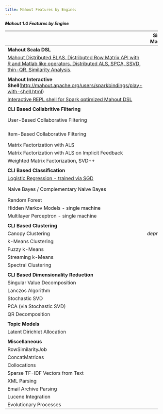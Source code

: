 ```yaml
---
title: Mahout Features by Engine:
---
```

***Mahout 1.0 Features by Engine***

| | Single Machine | MapReduce | Spark | h2o | Flink
---------------------------------------------|:----------------:|:-----------:|:------:|:---:|:----:|
**Mahout Scala DSL**| 
|   [Mahout Distributed BLAS. Distributed Row Matrix API with R and Matlab like operators. Distributed ALS, SPCA, SSVD, thin-QR. Similarity Analysis](http://mahout.apache.org/users/sparkbindings/home.html).    | |  | x | x |*in development*|
||
**Mahout Interactive Shell**(http://mahout.apache.org/users/sparkbindings/play-with-shell.html)| 
|   [Interactive REPL shell for Spark optimized Mahout DSL](http://mahout.apache.org/users/sparkbindings/play-with-shell.html) | | | x |
||
**CLI Based Collabritive Filtering**|
    User-Based Collaborative Filtering           | x |   | x(https://mahout.apache.org/users/recommender/intro-cooccurrence-spark.html) |
    Item-Based Collaborative Filtering           | x | x | x(https://mahout.apache.org/users/recommender/intro-cooccurrence-spark.html) |
    Matrix Factorization with ALS | x | x |  |
    Matrix Factorization with ALS on Implicit Feedback | x | x |  |
    Weighted Matrix Factorization, SVD++  | x | | 
||
**CLI Based Classification**| | |
    [Logistic Regression - trained via SGD](http://mahout.apache.org/users/classification/logistic-regression.html)   | x |
    Naive Bayes / Complementary Naive Bayes  | | x | *in development* |  *in development*
    Random Forest | | x|
    Hidden Markov Models - single machine  | x |
    Multilayer Perceptron - single machine | x |
||
**CLI Based Clustering**||
    Canopy Clustering  | *deprecated* | *deprecated*| 
    k-Means Clustering   | x | x |  
    Fuzzy k-Means   | x | x |  
    Streaming k-Means   | x | x |  
    Spectral Clustering   |  | x |  
||
**CLI Based Dimensionality Reduction**||
    Singular Value Decomposition | x | x | |
    Lanczos Algorithm  | x | x | 
    Stochastic SVD  | x | x |  |
    PCA (via Stochastic SVD) | x | x |  |
    QR Decomposition         | x | x |  |
||
**Topic Models**||
    Latent Dirichlet Allocation  | x | x |
||
**Miscellaneous**||
    RowSimilarityJob   |  | x | x | 
    ConcatMatrices  |  | x |
    Collocations  |  | x |  
    Sparse TF-IDF Vectors from Text |  | x |
    XML Parsing|  | x |
    Email Archive Parsing |  | x | 
    Lucene Integration |  | x |
    Evolutionary Processes | x |
    



